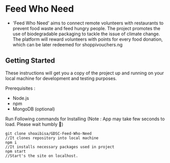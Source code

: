 # Feed Who Need

- 'Feed Who Need' aims to connect remote volunteers with restaurants to prevent food waste and feed hungry people. The project promotes the use of biodegradable packaging to tackle the issue of climate change. The platform will reward volunteers with points for every food donation, which can be later redeemed for shoppivouchers.ng 


## Getting Started

These instructions will get you a copy of the project up and running on your local machine for development and testing purposes.

Prerequisites : 
<ul>
<li>Node.js</li>
<li>npm</li>
<li>MongoDB (optional)</li>
</ul>

Run Following commands for Installing
(Note : App may take few seconds to load. Please wait humbly 🙂)
```
git clone shoaibisa/GDSC-Feed-Who-Need
//It clones repository into local machine
npm i 
//It installs necessary packages used in project
npm start
//Start's the site on localhost.
```
